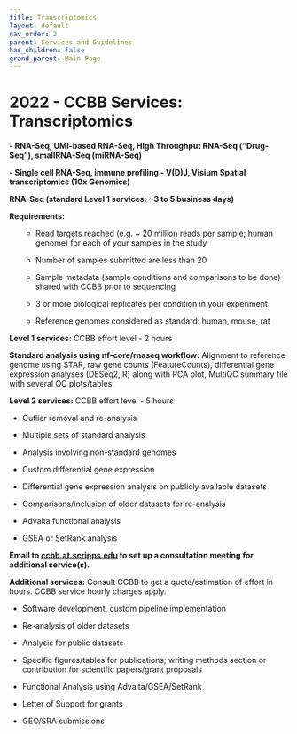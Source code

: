 ```yaml
---
title: Transcriptomics
layout: default
nav_order: 2
parent: Services and Guidelines
has_children: false
grand_parent: Main Page
---
```


# 2022 - CCBB Services: Transcriptomics

**- RNA-Seq, UMI-based RNA-Seq, High Throughput RNA-Seq (“Drug-Seq”),
smallRNA-Seq (miRNA-Seq)**

**- Single cell RNA-Seq, immune profiling - V(D)J, Visium Spatial
transcriptomics (10x Genomics)**

**RNA-Seq (standard Level 1 services: ~3 to 5 business days)**

**Requirements:**
<ol>

-   Read targets reached (e.g. ~ 20 million reads per sample; human
    genome) for each of your samples in the study

-   Number of samples submitted are less than 20

-   Sample metadata (sample conditions and comparisons to be done)
    shared with CCBB prior to sequencing

-   3 or more biological replicates per condition in your experiment

-   Reference genomes considered as standard: human, mouse, rat

</ol>

**Level 1 services:** CCBB effort level - 2 hours

**Standard analysis using nf-core/rnaseq workflow:** Alignment to
reference genome using STAR, raw gene counts (FeatureCounts),
differential gene expression analyses (DESeq2, R) along with PCA plot,
MultiQC summary file with several QC plots/tables.

**Level 2 services:** CCBB effort level - 5 hours

-   Outlier removal and re-analysis

-   Multiple sets of standard analysis

-   Analysis involving non-standard genomes

-   Custom differential gene expression

-   Differential gene expression analysis on publicly available datasets

-   Comparisons/inclusion of older datasets for re-analysis

-   Advaita functional analysis

-   GSEA or SetRank analysis

<!-- The content continues similarly for UMI-based RNA-Seq, High Throughput RNA-Seq, SmallRNA-Seq, and Single cell RNA-Seq -->
<!-- Skipping to the end for Additional services -->

**Email to <a href="mailto:ccbb.at.scripps.edu">ccbb.at.scripps.edu</a>
to set up a consultation meeting for additional service(s).**

**Additional services:** Consult CCBB to get a quote/estimation of
effort in hours. CCBB service hourly charges apply.

-   Software development, custom pipeline implementation

-   Re-analysis of older datasets

-   Analysis for public datasets

-   Specific figures/tables for publications; writing methods section or
    contribution for scientific papers/grant proposals

-   Functional Analysis using Advaita/GSEA/SetRank

-   Letter of Support for grants

-   GEO/SRA submissions
